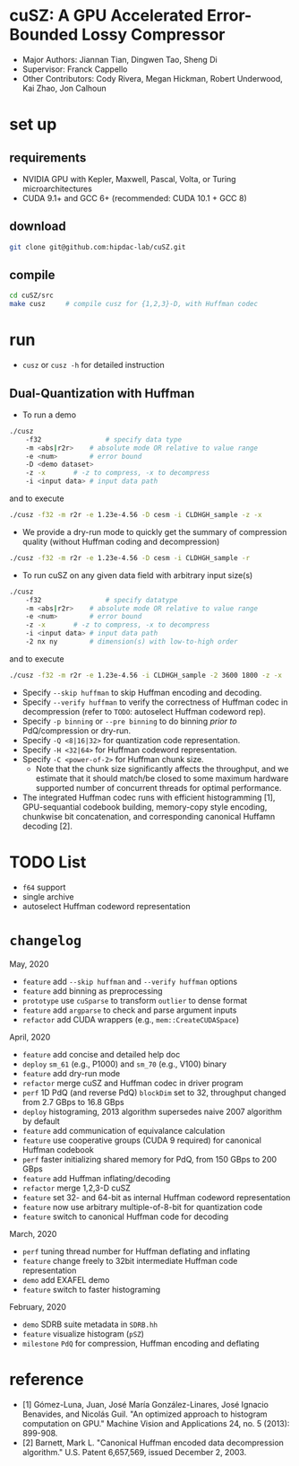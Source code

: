 cuSZ: A GPU Accelerated Error-Bounded Lossy Compressor
=

* Major Authors: Jiannan Tian, Dingwen Tao, Sheng Di
* Supervisor: Franck Cappello 
* Other Contributors: Cody Rivera, Megan Hickman, Robert Underwood, Kai Zhao, Jon Calhoun

# set up
## requirements
- NVIDIA GPU with Kepler, Maxwell, Pascal, Volta, or Turing microarchitectures 
- CUDA 9.1+ and GCC 6+ (recommended: CUDA 10.1 + GCC 8)

## download
```bash
git clone git@github.com:hipdac-lab/cuSZ.git
```

## compile
```bash
cd cuSZ/src
make cusz     # compile cusz for {1,2,3}-D, with Huffman codec
```

# run
- `cusz` or `cusz -h` for detailed instruction

## Dual-Quantization with Huffman
- To run a demo
```bash
./cusz
    -f32                # specify data type
    -m <abs|r2r>	# absolute mode OR relative to value range
    -e <num>		# error bound
    -D <demo dataset>
    -z -x		# -z to compress, -x to decompress
    -i <input data>	# input data path
```
and to execute
```bash
./cusz -f32 -m r2r -e 1.23e-4.56 -D cesm -i CLDHGH_sample -z -x
```
- We provide a dry-run mode to quickly get the summary of compression quality (without Huffman coding and decompression)
```bash
./cusz -f32 -m r2r -e 1.23e-4.56 -D cesm -i CLDHGH_sample -r
```
- To run cuSZ on any given data field with arbitrary input size(s)
```bash
./cusz
    -f32                # specify datatype
    -m <abs|r2r>	# absolute mode OR relative to value range
    -e <num>		# error bound
    -z -x		# -z to compress, -x to decompress
    -i <input data>	# input data path
    -2 nx ny		# dimension(s) with low-to-high order
```
and to execute
```bash
./cusz -f32 -m r2r -e 1.23e-4.56 -i CLDHGH_sample -2 3600 1800 -z -x
```

- Specify `--skip huffman` to skip Huffman encoding and decoding.
- Specify `--verify huffman` to verify the correctness of Huffman codec in decompression (refer to `TODO`: autoselect Huffman codeword rep).
- Specify `-p binning` or `--pre binning` to do binning *prior to* PdQ/compression or dry-run.
- Specify `-Q <8|16|32>` for quantization code representation.
- Specify `-H <32|64>` for Huffman codeword representation.
- Specify `-C <power-of-2>` for Huffman chunk size. 
    - Note that the chunk size significantly affects the throughput, and we estimate that it should match/be closed to some maximum hardware supported number of concurrent threads for optimal performance.
- The integrated Huffman codec runs with efficient histogramming [1], GPU-sequantial codebook building, memory-copy style encoding, chunkwise bit concatenation, and corresponding canonical Huffamn decoding [2].

# TODO List
- `f64` support
- single archive
- autoselect Huffman codeword representation

# `changelog`
May, 2020
- `feature` add `--skip huffman` and `--verify huffman` options
- `feature` add binning as preprocessing
- `prototype` use `cuSparse` to transform `outlier` to dense format
- `feature` add `argparse` to check and parse argument inputs
- `refactor` add CUDA wrappers (e.g., `mem::CreateCUDASpace`)

April, 2020
- `feature` add concise and detailed help doc
- `deploy` `sm_61` (e.g., P1000) and `sm_70` (e.g., V100) binary
- `feature` add dry-run mode
- `refactor` merge cuSZ and Huffman codec in driver program
- `perf` 1D PdQ (and reverse PdQ) `blockDim` set to 32, throughput changed from 2.7 GBps to 16.8 GBps
- `deploy` histograming, 2013 algorithm supersedes naive 2007 algorithm by default
- `feature` add communication of equivalance calculation
- `feature` use cooperative groups (CUDA 9 required) for canonical Huffman codebook
- `perf` faster initializing shared memory for PdQ, from 150 GBps to 200 GBps
- `feature` add Huffman inflating/decoding
- `refactor` merge 1,2,3-D cuSZ
- `feature` set 32- and 64-bit as internal Huffman codeword representation
- `feature` now use arbitrary multiple-of-8-bit for quantization code
- `feature` switch to canonical Huffman code for decoding

March, 2020
- `perf` tuning thread number for Huffman deflating and inflating
- `feature` change freely to 32bit intermediate Huffman code representation
- `demo` add EXAFEL demo
- `feature` switch to faster histograming

February, 2020
- `demo` SDRB suite metadata in `SDRB.hh`
- `feature` visualize histogram (`pSZ`)
- `milestone` `PdQ` for compression, Huffman encoding and deflating

# reference
 - [1] Gómez-Luna, Juan, José María González-Linares, José Ignacio Benavides, and Nicolás Guil. "An optimized approach to histogram computation on GPU." Machine Vision and Applications 24, no. 5 (2013): 899-908.
 - [2] Barnett, Mark L. "Canonical Huffman encoded data decompression algorithm." U.S. Patent 6,657,569, issued December 2, 2003.
